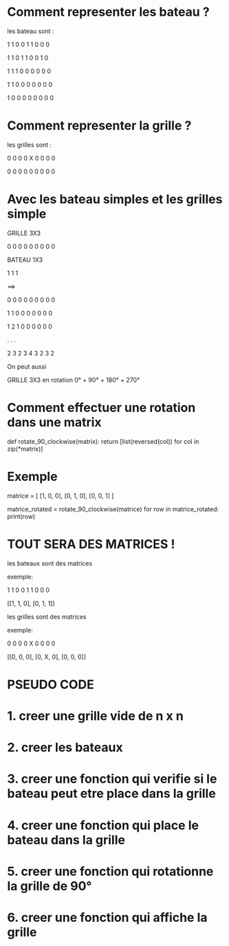 # Comment representer les bateau ?

les bateau sont :

1 1 0
0 1 1
0 0 0

1 1 0
1 1 0
0 1 0

1 1 1
0 0 0
0 0 0

1 1 0
0 0 0
0 0 0

1 0 0
0 0 0
0 0 0

# Comment representer la grille ?

les grilles sont :

0 0 0
0 X 0
0 0 0

0 0 0
0 0 0
0 0 0

# Avec les bateau simples et les grilles simple

GRILLE 3X3

0 0 0
0 0 0
0 0 0

BATEAU 1X3

1 1 1

==>

0 0 0
0 0 0
0 0 0

1 1 0
0 0 0
0 0 0

1 2 1
0 0 0
0 0 0

.
.
.

2 3 2
3 4 3
2 3 2

On peut aussi

GRILLE 3X3 en rotation 0° + 90° + 180° + 270°

# Comment effectuer une rotation dans une matrix

def rotate_90_clockwise(matrix):
    return [list(reversed(col)) for col in zip(*matrix)]

# Exemple
matrice = [
    [1, 0, 0],
    [0, 1, 0],
    [0, 0, 1]
]

matrice_rotated = rotate_90_clockwise(matrice)
for row in matrice_rotated:
    print(row)

# TOUT SERA DES MATRICES !

les bateaux sont des matrices

exemple:

1 1 0
0 1 1
0 0 0

[[1, 1, 0], [0, 1, 1]]

les grilles sont des matrices

exemple:

0 0 0
0 X 0
0 0 0

[[0, 0, 0], [0, X, 0], [0, 0, 0]]

# PSEUDO CODE

# 1. creer une grille vide de n x n

# 2. creer les bateaux

# 3. creer une fonction qui verifie si le bateau peut etre place dans la grille

# 4. creer une fonction qui place le bateau dans la grille

# 5. creer une fonction qui rotationne la grille de 90°

# 6. creer une fonction qui affiche la grille